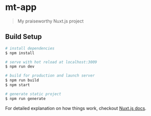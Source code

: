 # mt-app

> My praiseworthy Nuxt.js project

## Build Setup

``` bash
# install dependencies
$ npm install

# serve with hot reload at localhost:3009
$ npm run dev

# build for production and launch server
$ npm run build
$ npm start

# generate static project
$ npm run generate
```

For detailed explanation on how things work, checkout [Nuxt.js docs](https://nuxtjs.org).
